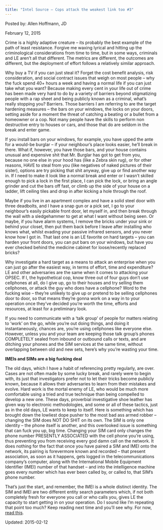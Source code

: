 ```yaml
---
title: "Intel Source – Cops attack the weakest link too #3"
---
```


Posted by: Allen Hoffmann, JD

<span>February 12, 2015</span>


<p>Crime is a highly adaptive creature – its probably the best example of the path of least resistance. Forgive me waxing lyrical and hitting up the criminological considerations from time to time, but in some ways, criminals and LE aren’t all that different. The metrics are different, the outcomes are different, but the deployment of effort follows a relatively similar approach.</p>
<p>Why buy a TV if you can just steal it? Forget the cost benefit analysis, risk consideration, and social contract issues that weigh on most people – why the fuck spend 40+ hours a week and having a normal life if you can just take what you want? Because making every cent in your life out of crime has been made very hard to do by a variety of barriers beyond stigmatizing people with a rap sheet and being publicly known as a criminal, what’s really stopping you? Barriers. Those barriers I am referring to are the target hardening measures – the bars on your windows, the locks on your doors, setting aside for a moment the threat of catching a beating or a bullet from a homeowner or a cop. Not many people have the skills to perform non destructive entry to houses or cars, and those that do are seldom in the break and enter game.</p>
<p>If you install bars on your windows, for example, you have upped the ante for a would-be burglar – if your neighbour’s place looks easier, he’ll break in there. What if, however, you have those bars, and your house contains unusual and expensive shit that Mr. Burglar has got to get from you, because no one else in your hood has (like a Zebra skin rug), or for other reasons, HAVE to steal from you (like negatives of naked pictures of their sister), options are try picking that shit anyway, give up or find another way in. If I need to make it look like a normal break and enter or I wasn’t skilled enough to pick a lock in the first place, I can pick the lock, or bring an angle grinder and cut the bars off fast, or climb up the side of your house on a ladder, lift ceiling tiles and drop in after kicking a hole through the roof.</p>
<p>Maybe if you live in an apartment complex and have a solid steel door with three deadbolts, and I have a snap gun or a pick set, I go to your neighbour’s easily pickable front door, let myself in, and then break through the wall with a sledgehammer to get at what I want without being seen. Or maybe, if you have alarm systems, I remove the bricks under your sink or behind your closet, then put them back before I leave after installing who knows what, whilst evading your passive infrared sensors, and you never know how I got in. That last one is an LE favorite on hard targets – you can harden your front doors, you can put bars on your windows, but have you ever checked behind the medicine cabinet for loose/recently replaced bricks?</p>
<p>Why investigate a hard target as a means to attack an enterprise when you can just go after the easiest way, in terms of effort, time and expenditure? LE and other adversaries are the same when it comes to attacking your OPSEC. If I, the hypothetical cop, know three out of four guys don’t use cellphones at all, do I give up, go to their houses and try selling them cellphones, or attack the guy who does have a cellphone? Word to the fucking wise – they’re unlikely to give up or pretend to be selling cellphones door to door, so that means they’re gonna work on a way in to your operation once they’ve decided you’re worth the time, efforts and resources, at least for a preliminary look.</p>
<p>If you need to communicate with a ‘talk group’ of people for matters relating to ‘work’ on the go, while you’re out doing things, and doing it instantaneously, chances are, you’re using cellphones like everyone else. However, unless you and your team are keeping those talk group’s phones COMPLETELY sealed from inbound or outbound calls or texts, and are ditching your phones and the SIM services at the same time, without overlapping between old and new sets, here’s why you’re wasting your time.</p>
<p><strong> IMEIs and SIMs are a big fucking deal</strong></p>
<p>The old days, which I have a habit of referencing pretty regularly, are over. Cases are not often made by some lucky break, and rarely were to begin with, its just that investigators prefer not to let their tricks become publicly known, because it allows their adversaries to learn from their mistakes and evolve. Hard work is the mortal enemy of LE, who would be much more comfortable using a tried and true technique than being compelled to develop a new one. These days, proverbial investigative shoe leather has given way to electronic methodologies, and some or all of these tactics, just as in the old days, LE wants to keep to itself. Here is something which has brought down the lowliest dope pusher to the most bad ass armed robber – changing the SIM does NOT DO SHIT on its own. The SIM is only one identity – the phone itself is another, and this overlooked issue is something that can fuck you up, big time. Changing your SIM card only changes the phone number PRESENTLY ASSOCIATED with the cell phone you’re using, thus preventing you from receiving every god damn call on the network. It does nothing for the fact that once you have paired a SIM and IMEI onto the network, its pairing is forevermore known and recorded &#8211; that present association, as soon as it happens, gets logged in the telecommunications company’s computer, along with the International Mobile Equipment Identifier (IMEI) number of that handset – and into the intelligence machine goes every number which has ever been called by, or called to, that SIM’s phone number.</p>
<p>That’s just the start, and remember, the IMEI is a whole distinct identity. The SIM and IMEI are two different entity search parameters which, if not both completely fresh for everyone you call or who calls you, gives LE the capacity to start getting in on your operation. Do I sound like I’m repeating that point too much? Keep reading next time and you’ll see why. For now, <a href="http://www.financialcryptography.com/mt/archives/000704.html">read this</a>.</p>
</div>

Updated: 2015-02-12

